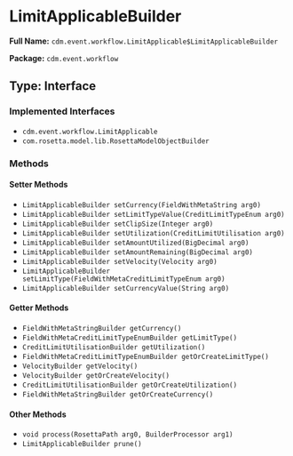 # LimitApplicableBuilder

**Full Name:** `cdm.event.workflow.LimitApplicable$LimitApplicableBuilder`

**Package:** `cdm.event.workflow`

## Type: Interface

### Implemented Interfaces

- `cdm.event.workflow.LimitApplicable`
- `com.rosetta.model.lib.RosettaModelObjectBuilder`

### Methods

#### Setter Methods

- `LimitApplicableBuilder setCurrency(FieldWithMetaString arg0)`
- `LimitApplicableBuilder setLimitTypeValue(CreditLimitTypeEnum arg0)`
- `LimitApplicableBuilder setClipSize(Integer arg0)`
- `LimitApplicableBuilder setUtilization(CreditLimitUtilisation arg0)`
- `LimitApplicableBuilder setAmountUtilized(BigDecimal arg0)`
- `LimitApplicableBuilder setAmountRemaining(BigDecimal arg0)`
- `LimitApplicableBuilder setVelocity(Velocity arg0)`
- `LimitApplicableBuilder setLimitType(FieldWithMetaCreditLimitTypeEnum arg0)`
- `LimitApplicableBuilder setCurrencyValue(String arg0)`

#### Getter Methods

- `FieldWithMetaStringBuilder getCurrency()`
- `FieldWithMetaCreditLimitTypeEnumBuilder getLimitType()`
- `CreditLimitUtilisationBuilder getUtilization()`
- `FieldWithMetaCreditLimitTypeEnumBuilder getOrCreateLimitType()`
- `VelocityBuilder getVelocity()`
- `VelocityBuilder getOrCreateVelocity()`
- `CreditLimitUtilisationBuilder getOrCreateUtilization()`
- `FieldWithMetaStringBuilder getOrCreateCurrency()`

#### Other Methods

- `void process(RosettaPath arg0, BuilderProcessor arg1)`
- `LimitApplicableBuilder prune()`

